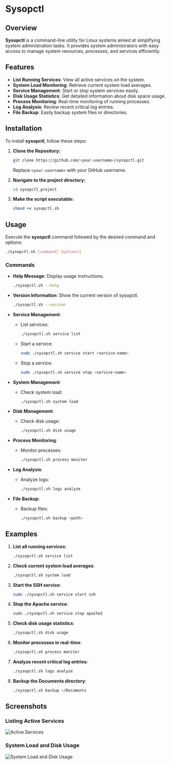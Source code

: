 # Sysopctl

## Overview
**Sysopctl** is a command-line utility for Linux systems aimed at simplifying system administration tasks. It provides system administrators with easy access to manage system resources, processes, and services efficiently.

## Features
- **List Running Services**: View all active services on the system.
- **System Load Monitoring**: Retrieve current system load averages.
- **Service Management**: Start or stop system services easily.
- **Disk Usage Statistics**: Get detailed information about disk space usage.
- **Process Monitoring**: Real-time monitoring of running processes.
- **Log Analysis**: Review recent critical log entries.
- **File Backup**: Easily backup system files or directories.

## Installation

To install **sysopctl**, follow these steps:

1. **Clone the Repository:**

   ```bash
   git clone https://github.com/<your-username>/sysopctl.git
   ```

   Replace `<your-username>` with your GitHub username.

2. **Navigate to the project directory:**

   ```bash
   cd sysopctl_project
   ```

3. **Make the script executable:**

   ```bash
   chmod +x sysopctl.sh
   ```

## Usage

Execute the **sysopctl** command followed by the desired command and options:

```bash
./sysopctl.sh [command] [options]
```

### Commands

- **Help Message**: Display usage instructions.

  ```bash
  ./sysopctl.sh --help
  ```

- **Version Information**: Show the current version of sysopctl.

  ```bash
  ./sysopctl.sh --version
  ```

- **Service Management**:
  - List services:
    
    ```bash
    ./sysopctl.sh service list
    ```

  - Start a service:
    
    ```bash
    sudo ./sysopctl.sh service start <service-name>
    ```

  - Stop a service:
    
    ```bash
    sudo ./sysopctl.sh service stop <service-name>
    ```

- **System Management**:
  - Check system load:
    
    ```bash
    ./sysopctl.sh system load
    ```

- **Disk Management**:
  - Check disk usage:
    
    ```bash
    ./sysopctl.sh disk usage
    ```

- **Process Monitoring**:
  - Monitor processes:
    
    ```bash
    ./sysopctl.sh process monitor
    ```

- **Log Analysis**:
  - Analyze logs:
    
    ```bash
    ./sysopctl.sh logs analyze
    ```

- **File Backup**:
  - Backup files:
    
    ```bash
    ./sysopctl.sh backup <path>
    ```

## Examples

1. **List all running services**:
   
   ```bash
   ./sysopctl.sh service list
   ```

2. **Check current system load averages**:
   
   ```bash
   ./sysopctl.sh system load
   ```

3. **Start the SSH service**:
   
   ```bash
   sudo ./sysopctl.sh service start ssh
   ```

4. **Stop the Apache service**:
   
   ```bash
   sudo ./sysopctl.sh service stop apache2
   ```

5. **Check disk usage statistics**:
   
   ```bash
   ./sysopctl.sh disk usage
   ```

6. **Monitor processes in real-time**:
   
   ```bash
   ./sysopctl.sh process monitor
   ```

7. **Analyze recent critical log entries**:
   
   ```bash
   ./sysopctl.sh logs analyze
   ```

8. **Backup the Documents directory**:
   
   ```bash
   ./sysopctl.sh backup ~/Documents
   ```

## Screenshots

### Listing Active Services

![Active Services](./WhatsApp%20Image%202024-10-03%20at%2019.23.01.jpeg)

### System Load and Disk Usage

![System Load and Disk Usage](./WhatsApp%20Image%202024-10-03%20at%2019.23.02.jpeg)

